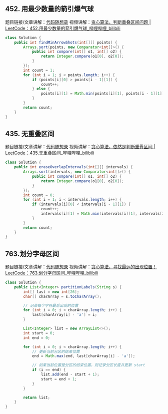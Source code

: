 ## 452. 用最少数量的箭引爆气球

题目链接/文章讲解：[代码随想录](https://programmercarl.com/0452.%E7%94%A8%E6%9C%80%E5%B0%91%E6%95%B0%E9%87%8F%E7%9A%84%E7%AE%AD%E5%BC%95%E7%88%86%E6%B0%94%E7%90%83.html)
视频讲解：[贪心算法，判断重叠区间问题 | LeetCode：452.用最少数量的箭引爆气球\_哔哩哔哩\_bilibili](https://www.bilibili.com/video/BV1SA41167xe)

```java
class Solution {
    public int findMinArrowShots(int[][] points) {
        Arrays.sort(points, new Comparator<int[]>() {
            public int compare(int[] o1, int[] o2) {
                return Integer.compare(o1[0], o2[0]);
            }
        });
        int count = 1;
        for (int i = 1; i < points.length; i++) {
            if (points[i][0] > points[i - 1][1]) {
                count++;
            } else {
                points[i][1] = Math.min(points[i][1], points[i - 1][1]);
            }
        }
        return count;
    }
}
```

## 435. 无重叠区间

题目链接/文章讲解：[代码随想录](https://programmercarl.com/0435.%E6%97%A0%E9%87%8D%E5%8F%A0%E5%8C%BA%E9%97%B4.html)
视频讲解：[贪心算法，依然是判断重叠区间 | LeetCode：435.无重叠区间\_哔哩哔哩\_bilibili](https://www.bilibili.com/video/BV1A14y1c7E1)

```java
class Solution {
    public int eraseOverlapIntervals(int[][] intervals) {
        Arrays.sort(intervals, new Comparator<int[]>() {
            public int compare(int[] o1, int[] o2) {
                return Integer.compare(o1[0], o2[0]);
            }
        });
        int count = 0;
        for (int i = 1; i < intervals.length; i++) {
            if (intervals[i][0] < intervals[i - 1][1]) {
                count++;
                intervals[i][1] = Math.min(intervals[i][1], intervals[i - 1][1]);
            }
        }
        return count;
    }
}
```

## 763.划分字母区间

题目链接/文章讲解：[代码随想录](https://programmercarl.com/0763.%E5%88%92%E5%88%86%E5%AD%97%E6%AF%8D%E5%8C%BA%E9%97%B4.html)
视频讲解：[贪心算法，寻找最远的出现位置！ LeetCode：763.划分字母区间\_哔哩哔哩\_bilibili](https://www.bilibili.com/video/BV18G4y1K7d5)

```java
class Solution {
    public List<Integer> partitionLabels(String s) {
        int[] last = new int[26];
        char[] charArray = s.toCharArray();

        // 记录每个字符最后出现的位置
        for (int i = 0; i < charArray.length; i++) {
            last[charArray[i] - 'a'] = i;
        }

        List<Integer> list = new ArrayList<>();
        int start = 0;
        int end = 0;

        for (int i = 0; i < charArray.length; i++) {
            // 更新当前分区的结束位置
            end = Math.max(end, last[charArray[i] - 'a']);

            // 如果当前位置是分区的结束位置，则记录分区长度并更新 start
            if (i == end) {
                list.add(end - start + 1);
                start = end + 1;
            }
        }

        return list;
    }
}
```
